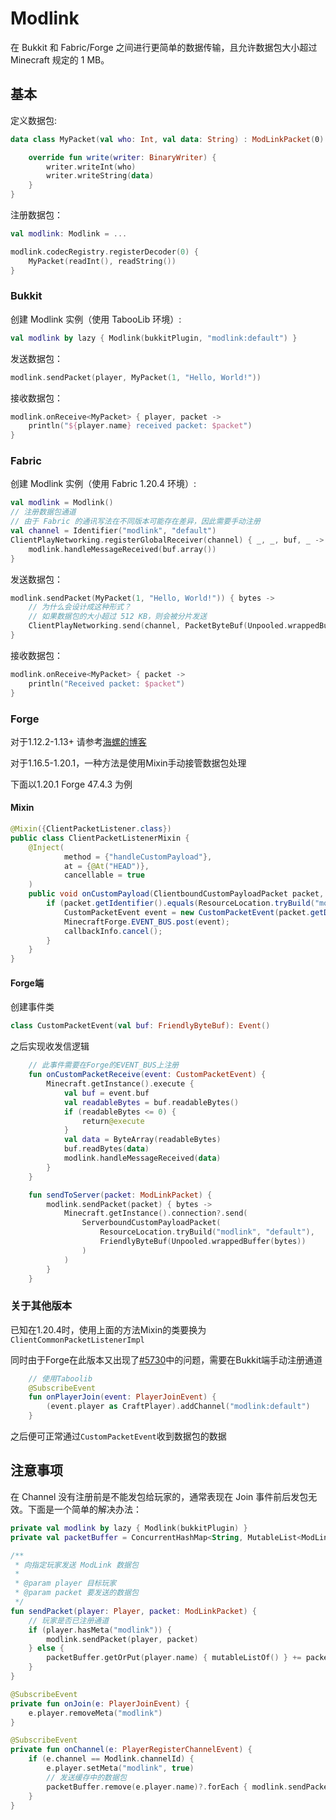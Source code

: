 # Modlink

在 Bukkit 和 Fabric/Forge 之间进行更简单的数据传输，且允许数据包大小超过 Minecraft 规定的 1 MB。

## 基本

定义数据包:

```kotlin
data class MyPacket(val who: Int, val data: String) : ModLinkPacket(0) {

    override fun write(writer: BinaryWriter) {
        writer.writeInt(who)
        writer.writeString(data)
    }
}
```

注册数据包：

```kotlin
val modlink: Modlink = ...

modlink.codecRegistry.registerDecoder(0) {
    MyPacket(readInt(), readString())
}
```

### Bukkit

创建 Modlink 实例（使用 TabooLib 环境）:

```kotlin
val modlink by lazy { Modlink(bukkitPlugin, "modlink:default") }
```

发送数据包：

```kotlin
modlink.sendPacket(player, MyPacket(1, "Hello, World!"))
```

接收数据包：

```kotlin
modlink.onReceive<MyPacket> { player, packet ->
    println("${player.name} received packet: $packet")
}
```

### Fabric

创建 Modlink 实例（使用 Fabric 1.20.4 环境）:

```kotlin
val modlink = Modlink()
// 注册数据包通道
// 由于 Fabric 的通讯写法在不同版本可能存在差异，因此需要手动注册
val channel = Identifier("modlink", "default")
ClientPlayNetworking.registerGlobalReceiver(channel) { _, _, buf, _ ->
    modlink.handleMessageReceived(buf.array())
}
```

发送数据包：

```kotlin
modlink.sendPacket(MyPacket(1, "Hello, World!")) { bytes ->
    // 为什么会设计成这种形式？
    // 如果数据包的大小超过 512 KB，则会被分片发送
    ClientPlayNetworking.send(channel, PacketByteBuf(Unpooled.wrappedBuffer(bytes)))
}
```

接收数据包：
```kotlin
modlink.onReceive<MyPacket> { packet ->
    println("Received packet: $packet")
}
``` 

### Forge

对于1.12.2-1.13+ 请参考[海螺的博客](https://izzel.io/2017/08/28/minecraft-plugin-message/)

对于1.16.5-1.20.1，一种方法是使用Mixin手动接管数据包处理

下面以1.20.1 Forge 47.4.3 为例
#### Mixin
```java
@Mixin({ClientPacketListener.class})
public class ClientPacketListenerMixin {
    @Inject(
            method = {"handleCustomPayload"},
            at = {@At("HEAD")},
            cancellable = true
    )
    public void onCustomPayload(ClientboundCustomPayloadPacket packet, CallbackInfo callbackInfo) {
        if (packet.getIdentifier().equals(ResourceLocation.tryBuild("modlink", "default"))) {
            CustomPacketEvent event = new CustomPacketEvent(packet.getData());
            MinecraftForge.EVENT_BUS.post(event);
            callbackInfo.cancel();
        }
    }
}
```
#### Forge端
创建事件类
```kotlin
class CustomPacketEvent(val buf: FriendlyByteBuf): Event()
```
之后实现收发信逻辑
```kotlin
    // 此事件需要在Forge的EVENT_BUS上注册
    fun onCustomPacketReceive(event: CustomPacketEvent) {
        Minecraft.getInstance().execute {
            val buf = event.buf
            val readableBytes = buf.readableBytes()
            if (readableBytes <= 0) {
                return@execute
            }
            val data = ByteArray(readableBytes)
            buf.readBytes(data)
            modlink.handleMessageReceived(data)
        }
    }

    fun sendToServer(packet: ModLinkPacket) {
        modlink.sendPacket(packet) { bytes ->
            Minecraft.getInstance().connection?.send(
                ServerboundCustomPayloadPacket(
                    ResourceLocation.tryBuild("modlink", "default"),
                    FriendlyByteBuf(Unpooled.wrappedBuffer(bytes))
                )
            )
        }
    }
```
### 关于其他版本

已知在1.20.4时，使用上面的方法Mixin的类要换为`ClientCommonPacketListenerImpl`

同时由于Forge在此版本又出现了[#5730](https://github.com/MinecraftForge/MinecraftForge/issues/5730)中的问题，需要在Bukkit端手动注册通道
```kotlin
    // 使用Taboolib
    @SubscribeEvent
    fun onPlayerJoin(event: PlayerJoinEvent) {
        (event.player as CraftPlayer).addChannel("modlink:default")
    }
```

之后便可正常通过`CustomPacketEvent`收到数据包的数据
## 注意事项

在 Channel 没有注册前是不能发包给玩家的，通常表现在 Join 事件前后发包无效。下面是一个简单的解决办法：

```kotlin
private val modlink by lazy { Modlink(bukkitPlugin) }
private val packetBuffer = ConcurrentHashMap<String, MutableList<ModLinkPacket>>()

/**
 * 向指定玩家发送 ModLink 数据包
 *
 * @param player 目标玩家
 * @param packet 要发送的数据包
 */
fun sendPacket(player: Player, packet: ModLinkPacket) {
    // 玩家是否已注册通道
    if (player.hasMeta("modlink")) {
        modlink.sendPacket(player, packet)
    } else {
        packetBuffer.getOrPut(player.name) { mutableListOf() } += packet
    }
}

@SubscribeEvent
private fun onJoin(e: PlayerJoinEvent) {
    e.player.removeMeta("modlink")
}

@SubscribeEvent
private fun onChannel(e: PlayerRegisterChannelEvent) {
    if (e.channel == Modlink.channelId) {
        e.player.setMeta("modlink", true)
        // 发送缓存中的数据包
        packetBuffer.remove(e.player.name)?.forEach { modlink.sendPacket(e.player, it) }
    }
}
```
